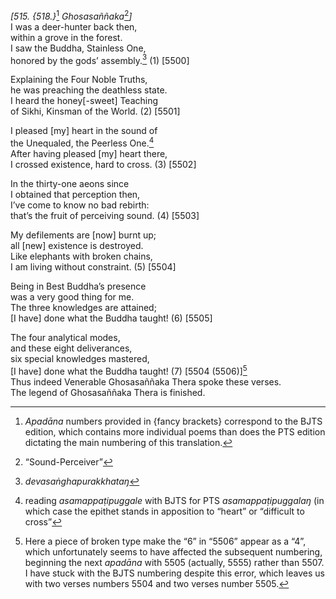 *\[515. {518.}*[^1] *Ghosasaññaka*[^2]*\]*  
I was a deer-hunter back then,  
within a grove in the forest.  
I saw the Buddha, Stainless One,  
honored by the gods’ assembly.[^3] (1) \[5500\]

Explaining the Four Noble Truths,  
he was preaching the deathless state.  
I heard the honey\[-sweet\] Teaching  
of Sikhi, Kinsman of the World. (2) \[5501\]

I pleased \[my\] heart in the sound of  
the Unequaled, the Peerless One.[^4]  
After having pleased \[my\] heart there,  
I crossed existence, hard to cross. (3) \[5502\]

In the thirty-one aeons since  
I obtained that perception then,  
I’ve come to know no bad rebirth:  
that’s the fruit of perceiving sound. (4) \[5503\]

My defilements are \[now\] burnt up;  
all \[new\] existence is destroyed.  
Like elephants with broken chains,  
I am living without constraint. (5) \[5504\]

Being in Best Buddha’s presence  
was a very good thing for me.  
The three knowledges are attained;  
\[I have\] done what the Buddha taught! (6) \[5505\]

The four analytical modes,  
and these eight deliverances,  
six special knowledges mastered,  
\[I have\] done what the Buddha taught! (7) \[5504 (5506)\][^5]  
Thus indeed Venerable Ghosasaññaka Thera spoke these verses.  
The legend of Ghosasaññaka Thera is finished.

[^1]: *Apadāna* numbers provided in {fancy brackets} correspond to the BJTS edition, which contains more individual poems than does the PTS edition dictating the main numbering of this translation.

[^2]: “Sound-Perceiver”

[^3]: *devasaṅghapurakkhataŋ*

[^4]: reading *asamappaṭipuggale* with BJTS for PTS *asamappaṭipuggalaŋ* (in which case the epithet stands in apposition to “heart” or “difficult to cross”

[^5]: Here a piece of broken type make the “6” in “5506” appear as a “4”, which unfortunately seems to have affected the subsequent numbering, beginning the next *apadāna* with 5505 (actually, 5555) rather than 5507. I have stuck with the BJTS numbering despite this error, which leaves us with two verses numbers 5504 and two verses number 5505.
